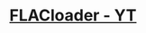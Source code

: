 # **[FLACloader - YT](javascript%3A%28%28%29%3D%3E%7Bvar%20s%3Ddocument.createElement%28%27script%27%29%3Bs.src%3D%27https%3A%2F%2Fraw.githubusercontent.com%2FJVEtree%2FFLACloader%2Frefs%2Fheads%2Fmain%2FJS%27%3Bdocument.body.appendChild%28s%29%3B%7D%29%28%29%0A)**
